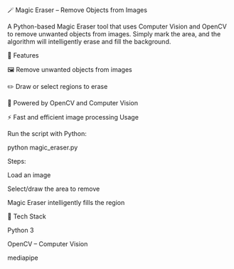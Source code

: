 🪄 Magic Eraser – Remove Objects from Images

A Python-based Magic Eraser tool that uses Computer Vision and OpenCV to remove unwanted objects from images.
Simply mark the area, and the algorithm will intelligently erase and fill the background.

🚀 Features

🖼 Remove unwanted objects from images

✏️ Draw or select regions to erase

🤖 Powered by OpenCV and Computer Vision

⚡ Fast and efficient image processing
Usage

Run the script with Python:

python magic_eraser.py


Steps:

Load an image

Select/draw the area to remove

Magic Eraser intelligently fills the region

📂 Tech Stack

Python 3

OpenCV – Computer Vision

mediapipe
